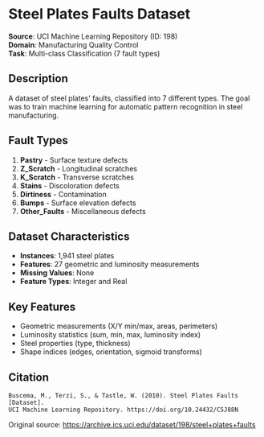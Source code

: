 # Steel Plates Faults Dataset

**Source**: UCI Machine Learning Repository (ID: 198)  
**Domain**: Manufacturing Quality Control  
**Task**: Multi-class Classification (7 fault types)

## Description

A dataset of steel plates' faults, classified into 7 different types. The goal was to train machine learning for automatic pattern recognition in steel manufacturing.

## Fault Types

1. **Pastry** - Surface texture defects
2. **Z_Scratch** - Longitudinal scratches  
3. **K_Scratch** - Transverse scratches
4. **Stains** - Discoloration defects
5. **Dirtiness** - Contamination
6. **Bumps** - Surface elevation defects
7. **Other_Faults** - Miscellaneous defects

## Dataset Characteristics

- **Instances**: 1,941 steel plates
- **Features**: 27 geometric and luminosity measurements
- **Missing Values**: None
- **Feature Types**: Integer and Real

## Key Features

- Geometric measurements (X/Y min/max, areas, perimeters)
- Luminosity statistics (sum, min, max, luminosity index)
- Steel properties (type, thickness)
- Shape indices (edges, orientation, sigmoid transforms)

## Citation

```
Buscema, M., Terzi, S., & Tastle, W. (2010). Steel Plates Faults [Dataset]. 
UCI Machine Learning Repository. https://doi.org/10.24432/C5J88N
```

Original source: https://archive.ics.uci.edu/dataset/198/steel+plates+faults